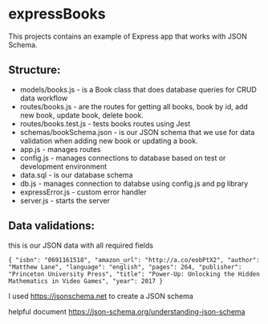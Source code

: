 # expressBooks

This projects contains an example of Express app that works with JSON Schema.

## Structure: 
- models/books.js - is a Book class that does database queries for CRUD data workflow
- routes/books.js - are the routes for getting all books, book by id, add new book, update book, delete book.
- routes/books.test.js - tests books routes using Jest
- schemas/bookSchema.json - is our JSON schema that we use for data validation when adding new book or updating a book.
- app.js - manages routes
- config.js - manages connections to database based on test or development environment
- data.sql - is our database schema
- db.js - manages connection to databse using config.js and pg library
- expressError.js - custom error handler
- server.js - starts the server

## Data validations: 
this is our JSON data with all required fields

``
{
  "isbn": "0691161518",
  "amazon_url": "http://a.co/eobPtX2",
  "author": "Matthew Lane",
  "language": "english",
  "pages": 264,
  "publisher": "Princeton University Press",
  "title": "Power-Up: Unlocking the Hidden Mathematics in Video Games",
  "year": 2017
}
``

I used https://jsonschema.net to create a JSON schema

helpful document
 https://json-schema.org/understanding-json-schema
